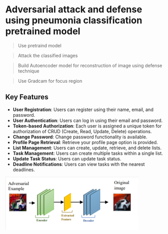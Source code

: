 # Adversarial attack and defense using pneumonia classification pretrained model

> Use pretraind model 

> Attack the classified images

> Build Autoencoder model for reconstruction of image using defense technique

> Use Gradcam for focus region


## Key Features

- **User Registration**: Users can register using their name, email, and password.
- **User Authentication**: Users can log in using their email and password.
- **Token-based Authorization**: Each user is assigned a unique token for authorization of CRUD (Create, Read, Update, Delete) operations.
- **Change Password**: Change password functionality is available.
- **Profile Page Retrieval**: Retrieve your profile page option is provided.
- **List Management**: Users can create, update, retrieve, and delete lists.
- **Task Management**: Users can create multiple tasks within a single list.
- **Update Task Status**: Users can update task status.
- **Deadline Notifications**: Users can view tasks with the nearest deadlines.

![Alt text](Output/Autoencoder.png)

